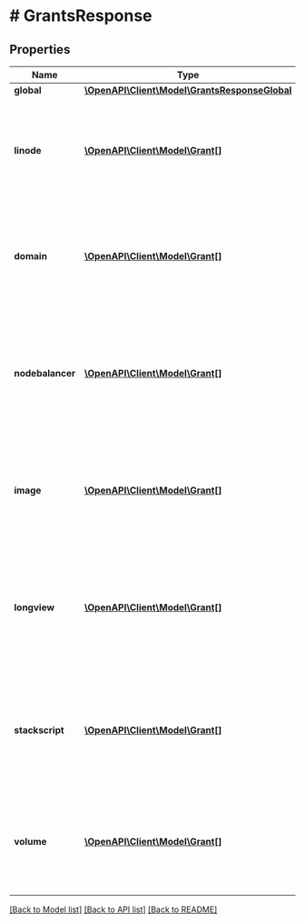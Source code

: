 # # GrantsResponse

## Properties

Name | Type | Description | Notes
------------ | ------------- | ------------- | -------------
**global** | [**\OpenAPI\Client\Model\GrantsResponseGlobal**](GrantsResponseGlobal.md) |  | [optional]
**linode** | [**\OpenAPI\Client\Model\Grant[]**](Grant.md) | The grants this User has pertaining to Linodes on this Account. There will be one entry per Linode on the Account. | [optional]
**domain** | [**\OpenAPI\Client\Model\Grant[]**](Grant.md) | The grants this User has pertaining to Domains on this Account. There will be one entry per Domain on the Account. | [optional]
**nodebalancer** | [**\OpenAPI\Client\Model\Grant[]**](Grant.md) | The grants this User has pertaining to NodeBalancers on this Account. There will be one entry per NodeBalancer on the Account. | [optional]
**image** | [**\OpenAPI\Client\Model\Grant[]**](Grant.md) | The grants this User has pertaining to Images on this Account. There will be one entry per Image on the Account. | [optional]
**longview** | [**\OpenAPI\Client\Model\Grant[]**](Grant.md) | The grants this User has pertaining to Longview Clients on this Account. There will be one entry per Longview Client on the Account. | [optional]
**stackscript** | [**\OpenAPI\Client\Model\Grant[]**](Grant.md) | The grants this User has pertaining to StackScripts on this Account.  There will be one entry per StackScript on the Account. | [optional]
**volume** | [**\OpenAPI\Client\Model\Grant[]**](Grant.md) | The grants this User has pertaining to Volumes on this Account. There will be one entry per Volume on the Account. | [optional]

[[Back to Model list]](../../README.md#models) [[Back to API list]](../../README.md#endpoints) [[Back to README]](../../README.md)
